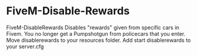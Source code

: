 # FiveM-Disable-Rewards
FiveM-DisableRewards Disables "rewards" given from specific cars in Fivem. You no longer get a Pumpshotgun from policecars that you enter. Move disablerewards to your resources folder. Add start disablerewards to your server.cfg
